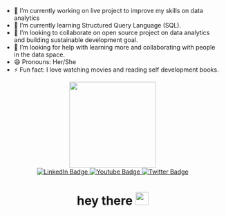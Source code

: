 - 🔭 I’m currently working on live project to improve my skills on data analytics
- 🌱 I’m currently learning Structured Query Language (SQL).
- 👯 I’m looking to collaborate on open source project on data analytics and building sustainable development goal.
- 🤔 I’m looking for help with learning more and collaborating with people in the data space.
- 😄 Pronouns: Her/She
- ⚡ Fun fact: I love watching movies and reading self development books. 
<div id="header" align="center">
  <img src="https://media.giphy.com/media/v1.Y2lkPTc5MGI3NjExYTI0NmE1NjY3MWU2NjViN2U4OGM4YjFkODFhMzI3N2IyMmIyMmUwZCZjdD1z/ieyl9zmCjO4b4t6qoY/giphy.gif" width="200"/>
<div id="badges"> 
  <a href="your-linkedin-URL">
    <img src="https://img.shields.io/badge/LinkedIn-blue?style=for-the-badge&logo=linkedin&logoColor=white" alt="LinkedIn Badge"/>
  </a>
  <a href="your-youtube-URL">
    <img src="https://img.shields.io/badge/YouTube-red?style=for-the-badge&logo=youtube&logoColor=white" alt="Youtube Badge"/>
  </a>
  <a href="your-twitter-URL">
    <img src="https://img.shields.io/badge/Twitter-blue?style=for-the-badge&logo=twitter&logoColor=white" alt="Twitter Badge"/>
  </a>
</div><img src="https://komarev.com/ghpvc/?username=your-github-username&style=flat-square&color=blue" alt=""/><h1>
  hey there
  <img src="https://media.giphy.com/media/hvRJCLFzcasrR4ia7z/giphy.gif" width="30px"/>
</h1>

<!--
